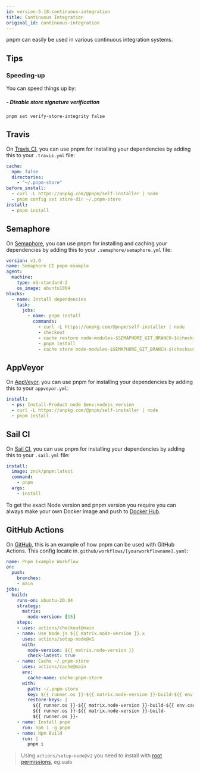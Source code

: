 ```yaml
---
id: version-5.18-continuous-integration
title: Continuous Integration
original_id: continuous-integration
---
```


pnpm can easily be used in various continuous integration systems.

## Tips
### Speeding-up
You can speed things up by:
##### - Disable store signature verification
```shell
pnpm set verify-store-integrity false
```

## Travis

On [Travis CI](https://travis-ci.org/), you can use pnpm for installing your dependencies by adding this to your `.travis.yml` file:

```yaml
cache:
  npm: false
  directories:
    - "~/.pnpm-store"
before_install:
  - curl -L https://unpkg.com/@pnpm/self-installer | node
  - pnpm config set store-dir ~/.pnpm-store
install:
  - pnpm install
```

## Semaphore

On [Semaphore](https://semaphoreci.com), you can use pnpm for installing and caching your dependencies by adding this to your `.semaphore/semaphore.yml` file:

```yaml
version: v1.0
name: Semaphore CI pnpm example
agent:
  machine:
    type: e1-standard-2
    os_image: ubuntu1804
blocks:
  - name: Install dependencies
    task:
      jobs:
        - name: pnpm install
          commands:
            - curl -L https://unpkg.com/@pnpm/self-installer | node
            - checkout
            - cache restore node-modules-$SEMAPHORE_GIT_BRANCH-$(checksum package-lock.json),node-modules-$SEMAPHORE_GIT_BRANCH,node-modules-master
            - pnpm install
            - cache store node-modules-$SEMAPHORE_GIT_BRANCH-$(checksum package-lock.json) node_modules
```

## AppVeyor

On [AppVeyor](https://www.appveyor.com/), you can use pnpm for installing your dependencies by adding this to your `appveyor.yml`:

```yaml
install:
  - ps: Install-Product node $env:nodejs_version
  - curl -L https://unpkg.com/@pnpm/self-installer | node
  - pnpm install
```

## Sail CI

On [Sail CI](https://sail.ci/), you can use pnpm for installing your dependencies by adding this to your `.sail.yml` file:

```yaml
install:
  image: znck/pnpm:latest
  command:
    - pnpm
  args:
    - install
```
To get the exact Node version and pnpm version you require you can always make your own Docker image and push to [Docker Hub](https://hub.docker.com/).

## GitHub Actions

On [GitHub](https://github.com/), this is an example of how pnpm can be used with GitHub Actions.
This config locate in`.github/workflows/[yourworkflowname].yaml`:

```yaml
name: Pnpm Example Workflow
on:
  push:
    branches: 
    - main
jobs:
  build:
    runs-on: ubuntu-20.04
    strategy:
      matrix:
        node-version: [15]
    steps:
    - uses: actions/checkout@main
    - name: Use Node.js ${{ matrix.node-version }}.x
      uses: actions/setup-node@v1
      with:
        node-version: ${{ matrix.node-version }}
        check-latest: true
    - name: Cache ~/.pnpm-store
      uses: actions/cache@main
      env:
        cache-name: cache-pnpm-store
      with:
        path: ~/.pnpm-store
        key: ${{ runner.os }}-${{ matrix.node-version }}-build-${{ env.cache-name }}-${{ hashFiles('**/pnpm-lock.yaml') }}
        restore-keys: |
          ${{ runner.os }}-${{ matrix.node-version }}-build-${{ env.cache-name }}-
          ${{ runner.os }}-${{ matrix.node-version }}-build-
          ${{ runner.os }}-
    - name: Install pnpm
      run: npm i -g pnpm
    - name: Npm Build
      run: |
        pnpm i
```

> Using `actions/setup-node@v2` you need to install with [root permissions](https://github.com/actions/setup-node/issues/177), eg:`sudo `
